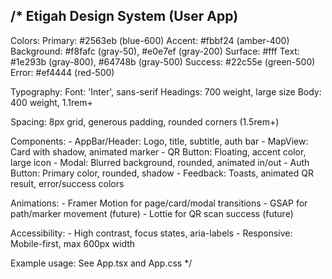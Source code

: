 /*
  Etigah Design System (User App)
  ------------------------------
  Colors:
    Primary: #2563eb (blue-600)
    Accent: #fbbf24 (amber-400)
    Background: #f8fafc (gray-50), #e0e7ef (gray-200)
    Surface: #fff
    Text: #1e293b (gray-800), #64748b (gray-500)
    Success: #22c55e (green-500)
    Error: #ef4444 (red-500)

  Typography:
    Font: 'Inter', sans-serif
    Headings: 700 weight, large size
    Body: 400 weight, 1.1rem+

  Spacing:
    8px grid, generous padding, rounded corners (1.5rem+)

  Components:
    - AppBar/Header: Logo, title, subtitle, auth bar
    - MapView: Card with shadow, animated marker
    - QR Button: Floating, accent color, large icon
    - Modal: Blurred background, rounded, animated in/out
    - Auth Button: Primary color, rounded, shadow
    - Feedback: Toasts, animated QR result, error/success colors

  Animations:
    - Framer Motion for page/card/modal transitions
    - GSAP for path/marker movement (future)
    - Lottie for QR scan success (future)

  Accessibility:
    - High contrast, focus states, aria-labels
    - Responsive: Mobile-first, max 600px width

  Example usage: See App.tsx and App.css
*/
